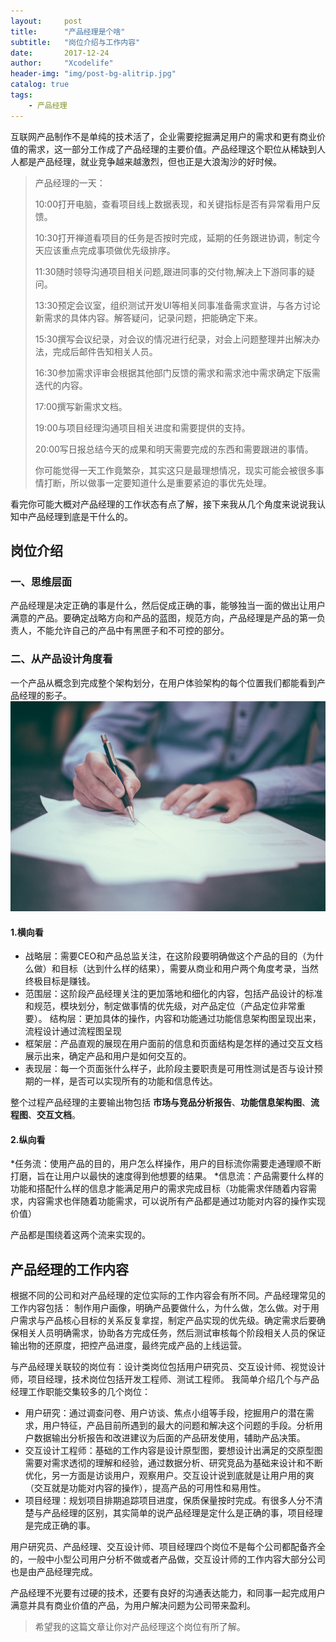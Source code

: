 ```yaml
---
layout:     post
title:      "产品经理是个啥"
subtitle:   "岗位介绍与工作内容"
date:       2017-12-24
author:     "Xcodelife"
header-img: "img/post-bg-alitrip.jpg"
catalog: true
tags:
    - 产品经理
---
```

互联网产品制作不是单纯的技术活了，企业需要挖掘满足用户的需求和更有商业价值的需求，这一部分工作成了产品经理的主要价值。产品经理这个职位从稀缺到人人都是产品经理，就业竞争越来越激烈，但也正是大浪淘沙的好时候。

> 产品经理的一天：
>
> 10:00打开电脑，查看项目线上数据表现，和关键指标是否有异常看用户反馈。
> 
> 10:30打开禅道看项目的任务是否按时完成，延期的任务跟进协调，制定今天应该重点完成事项做优先级排序。
> 
> 11:30随时领导沟通项目相关问题,跟进同事的交付物,解决上下游同事的疑问。
> 
> 13:30预定会议室，组织测试开发UI等相关同事准备需求宣讲，与各方讨论新需求的具体内容。解答疑问，记录问题，把能确定下来。
> 
> 15:30撰写会议纪录，对会议的情况进行纪录，对会上问题整理并出解决办法，完成后邮件告知相关人员。
> 
> 16:30参加需求评审会根据其他部门反馈的需求和需求池中需求确定下版需迭代的内容。
> 
> 17:00撰写新需求文档。
> 
> 19:00与项目经理沟通项目相关进度和需要提供的支持。
> 
> 20:00写日报总结今天的成果和明天需要完成的东西和需要跟进的事情。
> 
> 你可能觉得一天工作竟繁杂，其实这只是最理想情况，现实可能会被很多事情打断，所以做事一定要知道什么是重要紧迫的事优先处理。

看完你可能大概对产品经理的工作状态有点了解，接下来我从几个角度来说说我认知中产品经理到底是干什么的。
## 岗位介绍
### 一、思维层面
产品经理是决定正确的事是什么，然后促成正确的事，能够独当一面的做出让用户满意的产品。要确定战略方向和产品的蓝图，规范方向，产品经理是产品的第一负责人，不能允许自己的产品中有黑匣子和不可控的部分。

### 二、从产品设计角度看
一个产品从概念到完成整个架构划分，在用户体验架构的每个位置我们都能看到产品经理的影子。
![图：用户体验架构](/img/in-post/IMG_8402.JPG)
#### 1.横向看
* 战略层：需要CEO和产品总监关注，在这阶段要明确做这个产品的目的（为什么做）和目标（达到什么样的结果），需要从商业和用户两个角度考录，当然终极目标是赚钱。
* 范围层：这阶段产品经理关注的更加落地和细化的内容，包括产品设计的标准和规范，模块划分，制定做事情的优先级，对产品定位（产品定位非常重要）。
结构层：更加具体的操作，内容和功能通过功能信息架构图呈现出来，流程设计通过流程图呈现
* 框架层：产品直观的展现在用户面前的信息和页面结构是怎样的通过交互文档展示出来，确定产品和用户是如何交互的。
* 表现层：每一个页面张什么样子，此阶段主要职责是可用性测试是否与设计预期的一样，是否可以实现所有的功能和信息传达。

整个过程产品经理的主要输出物包括 **市场与竞品分析报告**、**功能信息架构图**、**流程图**、**交互文档**。

#### 2.纵向看
*任务流：使用产品的目的，用户怎么样操作，用户的目标流你需要走通理顺不断打磨，旨在让用户以最快的速度得到他想要的结果。
*信息流：产品需要什么样的功能和搭配什么样的信息才能满足用户的需求完成目标（功能需求伴随着内容需求，内容需求也伴随着功能需求，可以说所有产品都是通过功能对内容的操作实现价值）

产品都是围绕着这两个流来实现的。

## 产品经理的工作内容
根据不同的公司和对产品经理的定位实际的工作内容会有所不同。产品经理常见的工作内容包括：
制作用户画像，明确产品要做什么，为什么做，怎么做。对于用户需求与产品核心目标的关系反复拿捏，制定产品实现的优先级。确定需求后要确保相关人员明确需求，协助各方完成任务，然后测试审核每个阶段相关人员的保证输出物的还原度，把控产品进度，最终完成产品的上线运营。

与产品经理关联较的岗位有：设计类岗位包括用户研究员、交互设计师、视觉设计师，项目经理，技术岗位包括开发工程师、测试工程师。
我简单介绍几个与产品经理工作职能交集较多的几个岗位：

* 用户研究：通过调查问卷、用户访谈、焦点小组等手段，挖掘用户的潜在需求，用户特征，产品目前所遇到的最大的问题和解决这个问题的手段。分析用户数据输出分析报告和改进建议为后面的产品研发使用，辅助产品决策。
* 交互设计工程师：基础的工作内容是设计原型图，要想设计出满足的交原型图需要对需求透彻的理解和经验，通过数据分析、研究竞品为基础来设计和不断优化，另一方面是访谈用户，观察用户。交互设计说到底就是让用户用的爽（交互就是功能对内容的操作），提高产品的可用性和易用性。
* 项目经理：规划项目排期追踪项目进度，保质保量按时完成。有很多人分不清楚与产品经理的区别，其实简单的说产品经理是定什么是正确的事，项目经理是完成正确的事。

用户研究员、产品经理、交互设计师、项目经理四个岗位不是每个公司都配备齐全的，一般中小型公司用户分析不做或者产品做，交互设计师的工作内容大部分公司也是由产品经理完成。

产品经理不光要有过硬的技术，还要有良好的沟通表达能力，和同事一起完成用户满意并具有商业价值的产品，为用户解决问题为公司带来盈利。

> 希望我的这篇文章让你对产品经理这个岗位有所了解。




